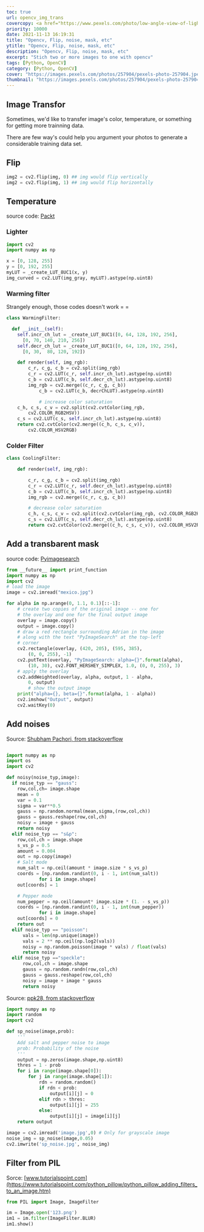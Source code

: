 ```yaml
---
toc: true
url: opencv_img_trans
covercopy: <a href="https://www.pexels.com/photo/low-angle-view-of-lighting-equipment-on-shelf-257904/">© Pixabay</a>
priority: 10000
date: 2021-11-13 16:19:31
title: "Opencv, Flip, noise, mask, etc"
ytitle: "Opencv, Flip, noise, mask, etc"
description: "Opencv, Flip, noise, mask, etc"
excerpt: "Stich two or more images to one with opencv"
tags: [Python, OpenCV]
category: [Python, OpenCV]
cover: "https://images.pexels.com/photos/257904/pexels-photo-257904.jpeg"
thumbnail: "https://images.pexels.com/photos/257904/pexels-photo-257904.jpeg?cs=srgb&dl=pexels-pixabay-257904.jpg"
---
```


## Image Transfor

Sometimes, we'd like to transfer image's color, temperature, or something for getting more trainning data.

There are few way's could help you argument your photos to generate a considerable training data set.

## Flip

```python
img2 = cv2.flip(img, 0) ## img would flip vertically
img2 = cv2.flip(img, 1) ## img would flip horizontally
```

## Temperature

source code: [Packt](https://subscription.packtpub.com/book/application-development/9781785282690/1/ch01lvl1sec11/generating-a-warming-cooling-filter)

### Lighter
```python
import cv2
import numpy as np

x = [0, 128, 255]
y = [0, 192, 255]
myLUT = _create_LUT_8UC1(x, y)
img_curved = cv2.LUT(img_gray, myLUT).astype(np.uint8)
```

### Warming filter

Strangely enough, those codes doesn't work = =
```python
class WarmingFilter:

  def __init__(self):
    self.incr_ch_lut = _create_LUT_8UC1([0, 64, 128, 192, 256],
      [0, 70, 140, 210, 256])
    self.decr_ch_lut = _create_LUT_8UC1([0, 64, 128, 192, 256],
      [0, 30,  80, 120, 192])

	def render(self, img_rgb):
	    c_r, c_g, c_b = cv2.split(img_rgb)
	    c_r = cv2.LUT(c_r, self.incr_ch_lut).astype(np.uint8)
	    c_b = cv2.LUT(c_b, self.decr_ch_lut).astype(np.uint8)
	    img_rgb = cv2.merge((c_r, c_g, c_b))
			c_b = cv2.LUT(c_b, decrChLUT).astype(np.uint8)

			# increase color saturation
	c_h, c_s, c_v = cv2.split(cv2.cvtColor(img_rgb,
	    cv2.COLOR_RGB2HSV))
	c_s = cv2.LUT(c_s, self.incr_ch_lut).astype(np.uint8)
	return cv2.cvtColor(cv2.merge((c_h, c_s, c_v)),
	    cv2.COLOR_HSV2RGB)
```

### Colder Filter

```python
class CoolingFilter:

    def render(self, img_rgb):

        c_r, c_g, c_b = cv2.split(img_rgb)
        c_r = cv2.LUT(c_r, self.decr_ch_lut).astype(np.uint8)
        c_b = cv2.LUT(c_b, self.incr_ch_lut).astype(np.uint8)
        img_rgb = cv2.merge((c_r, c_g, c_b))

        # decrease color saturation
        c_h, c_s, c_v = cv2.split(cv2.cvtColor(img_rgb, cv2.COLOR_RGB2HSV))
        c_s = cv2.LUT(c_s, self.decr_ch_lut).astype(np.uint8)
        return cv2.cvtColor(cv2.merge((c_h, c_s, c_v)), cv2.COLOR_HSV2RGB)
```

## Add a transbarent mask

source code: [Pyimagesearch](https://www.pyimagesearch.com/2016/03/07/transparent-overlays-with-opencv/)


```python
from __future__ import print_function
import numpy as np
import cv2
# load the image
image = cv2.imread("mexico.jpg")

for alpha in np.arange(0, 1.1, 0.1)[::-1]:
	# create two copies of the original image -- one for
	# the overlay and one for the final output image
	overlay = image.copy()
	output = image.copy()
	# draw a red rectangle surrounding Adrian in the image
	# along with the text "PyImageSearch" at the top-left
	# corner
	cv2.rectangle(overlay, (420, 205), (595, 385),
		(0, 0, 255), -1)
	cv2.putText(overlay, "PyImageSearch: alpha={}".format(alpha),
		(10, 30), cv2.FONT_HERSHEY_SIMPLEX, 1.0, (0, 0, 255), 3)
	# apply the overlay
	cv2.addWeighted(overlay, alpha, output, 1 - alpha,
		0, output)
		# show the output image
	print("alpha={}, beta={}".format(alpha, 1 - alpha))
	cv2.imshow("Output", output)
	cv2.waitKey(0)
```

## Add noises

Source: [Shubham Pachori, from stackoverflow](https://stackoverflow.com/questions/22937589/how-to-add-noise-gaussian-salt-and-pepper-etc-to-image-in-python-with-opencv)
```python

import numpy as np
import os
import cv2

def noisy(noise_typ,image):
  if noise_typ == "gauss":
    row,col,ch= image.shape
    mean = 0
    var = 0.1
    sigma = var**0.5
    gauss = np.random.normal(mean,sigma,(row,col,ch))
    gauss = gauss.reshape(row,col,ch)
    noisy = image + gauss
    return noisy
  elif noise_typ == "s&p":
    row,col,ch = image.shape
    s_vs_p = 0.5
    amount = 0.004
    out = np.copy(image)
    # Salt mode
    num_salt = np.ceil(amount * image.size * s_vs_p)
    coords = [np.random.randint(0, i - 1, int(num_salt))
            for i in image.shape]
    out[coords] = 1

    # Pepper mode
    num_pepper = np.ceil(amount* image.size * (1. - s_vs_p))
    coords = [np.random.randint(0, i - 1, int(num_pepper))
            for i in image.shape]
    out[coords] = 0
    return out
  elif noise_typ == "poisson":
      vals = len(np.unique(image))
      vals = 2 ** np.ceil(np.log2(vals))
      noisy = np.random.poisson(image * vals) / float(vals)
      return noisy
  elif noise_typ =="speckle":
      row,col,ch = image.shape
      gauss = np.random.randn(row,col,ch)
      gauss = gauss.reshape(row,col,ch)        
      noisy = image + image * gauss
      return noisy
```


Source: [ppk28, from stackoverflow](https://stackoverflow.com/questions/22937589/how-to-add-noise-gaussian-salt-and-pepper-etc-to-image-in-python-with-opencv)
```python
import numpy as np
import random
import cv2

def sp_noise(image,prob):
    '''
    Add salt and pepper noise to image
    prob: Probability of the noise
    '''
    output = np.zeros(image.shape,np.uint8)
    thres = 1 - prob
    for i in range(image.shape[0]):
        for j in range(image.shape[1]):
            rdn = random.random()
            if rdn < prob:
                output[i][j] = 0
            elif rdn > thres:
                output[i][j] = 255
            else:
                output[i][j] = image[i][j]
    return output

image = cv2.imread('image.jpg',0) # Only for grayscale image
noise_img = sp_noise(image,0.05)
cv2.imwrite('sp_noise.jpg', noise_img)
```

## Filter from PIL

Sorce: [www.tutorialspoint.com](https://www.tutorialspoint.com/python_pillow/python_pillow_adding_filters_to_an_image.htm)

```python
from PIL import Image, ImageFilter

im = Image.open('123.png')
im1 = im.filter(ImageFilter.BLUR)
im1.show()
```
